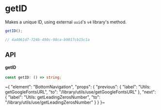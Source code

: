 
# getID

Makes a unique ID, using external `uuid`'s `v4` library's method.

```ts
getID();

// 4a4061d7-724b-490c-98ca-b9017cb15c1a
```

## API

#### getID

```ts
const getID: () => string;
```


~{
  "element": "BottomNavigation",
  "props": {
    "previous": {
      "label": "Utils: getGoogleFontsURL",
      "to": "/library/utils/use/getGoogleFontsURL"
    },
    "next": {
      "label": "Utils: getLeadingZerosNumber",
      "to": "/library/utils/use/getLeadingZerosNumber"
    }
  }
}~

